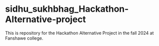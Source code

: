 # sidhu_sukhbhag_Hackathon-Alternative-project
This is repository for the Hackathon Alternative Project in the fall 2024 at Fanshawe college.
